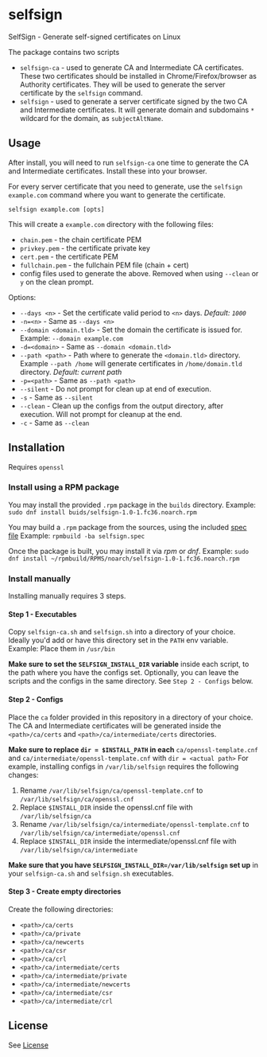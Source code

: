 # selfsign
SelfSign - Generate self-signed certificates on Linux

The package contains two scripts

- `selfsign-ca` - used to generate CA and Intermediate CA certificates. These two certificates should be installed in Chrome/Firefox/browser as Authority certificates. They will be used to generate the server certificate by the `selfsign` command.
- `selfsign` - used to generate a server certificate signed by the two CA and Intermediate certificates. It will generate domain and subdomains `*` wildcard for the domain, as `subjectAltName`.

## Usage

After install, you will need to run `selfsign-ca` one time to generate the CA and Intermediate certificates. Install these into your browser.

For every server certificate that you need to generate, use the `selfsign example.com` command where you want to generate the certificate.

`selfsign example.com [opts]`

This will create a `example.com` directory with the following files:
- `chain.pem` - the chain certificate PEM
- `privkey.pem` - the certificate private key
- `cert.pem` - the certificate PEM
- `fullchain.pem` - the fullchain PEM file (chain + cert)
- config files used to generate the above. Removed when using `--clean` or `y` on the clean prompt.

Options:
- `--days <n>` - Set the certificate valid period to `<n>` days. _Default: `1000`_
- `-n=<n>` - Same as `--days <n>`
- `--domain <domain.tld>` - Set the domain the certificate is issued for. Example: `--domain example.com`
- `-d=<domain>` - Same as `--domain <domain.tld>`
- `--path <path>` - Path where to generate the `<domain.tld>` directory. Example `--path /home` will generate certificates in `/home/domain.tld` directory. _Default: current path_
- `-p=<path>` - Same as `--path <path>`
- `--silent` - Do not prompt for clean up at end of execution.
- `-s` - Same as `--silent`
- `--clean` - Clean up the configs from the output directory, after execution. Will not prompt for cleanup at the end.
- `-c` - Same as `--clean`

## Installation

Requires `openssl`

### Install using a RPM package

You may install the provided `.rpm` package in the `builds` directory.
Example: `sudo dnf install buids/selfsign-1.0-1.fc36.noarch.rpm`

You may build a `.rpm` package from the sources, using the included [spec file](https://github.com/mpotra/selfsign/blob/main/selfsign.spec)
Example: `rpmbuild -ba selfsign.spec`

Once the package is built, you may install it via _rpm_ or _dnf_.
Example: `sudo dnf install ~/rpmbuild/RPMS/noarch/selfsign-1.0-1.fc36.noarch.rpm`

### Install manually

Installing manually requires 3 steps.

#### Step 1 - Executables
Copy `selfsign-ca.sh` and `selfsign.sh` into a directory of your choice. Ideally you'd add or have this directory set in the `PATH` env variable.
Example: Place them in `/usr/bin`

**Make sure to set the `SELFSIGN_INSTALL_DIR` variable** inside each script, to the path where you have the configs set.
Optionally, you can leave the scripts and the configs in the same directory. See `Step 2 - Configs` below.

#### Step 2 - Configs
Place the `ca` folder provided in this repository in a directory of your choice. The CA and Intermediate certificates will be generated inside the `<path>/ca/certs` and `<path>/ca/intermediate/certs` directories.

**Make sure to replace `dir = $INSTALL_PATH` in each** `ca/openssl-template.cnf` and `ca/intermediate/openssl-template.cnf` with `dir = <actual path>`
For example, installing configs in `/var/lib/selfsign` requires the following changes:

1. Rename `/var/lib/selfsign/ca/openssl-template.cnf` to `/var/lib/selfsign/ca/openssl.cnf`
2. Replace `$INSTALL_DIR` inside the openssl.cnf file with `/var/lib/selfsign/ca`
3. Rename `/var/lib/selfsign/ca/intermediate/openssl-template.cnf` to `/var/lib/selfsign/ca/intermediate/openssl.cnf`
4. Replace `$INSTALL_DIR` inside the intermediate/openssl.cnf file with `/var/lib/selfsign/ca/intermediate`

**Make sure that you have `SELFSIGN_INSTALL_DIR=/var/lib/selfsign` set up** in your `selfsign-ca.sh` and `selfsign.sh` executables.

#### Step 3 - Create empty directories

Create the following directories:
- `<path>/ca/certs`
- `<path>/ca/private`
- `<path>/ca/newcerts`
- `<path>/ca/csr`
- `<path>/ca/crl`
- `<path>/ca/intermediate/certs`
- `<path>/ca/intermediate/private`
- `<path>/ca/intermediate/newcerts`
- `<path>/ca/intermediate/csr`
- `<path>/ca/intermediate/crl`

## License

See [License](https://github.com/mpotra/selfsign/blob/main/LICENSE)
